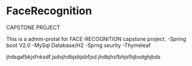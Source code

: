 # FaceRecognition
CAPSTONE PROJECT

This is a admin-protal for FACE-RECOGNITION capstone project.
-Spring boot V2.0
-MySql Database/H2
-Sprng seurity
-Thymeleaf

jhdsgafbkjsfnksdf
jsdvjhdbjsbjsbfjsd
jhdbjhsfbhjsfhjbsdghjbds
